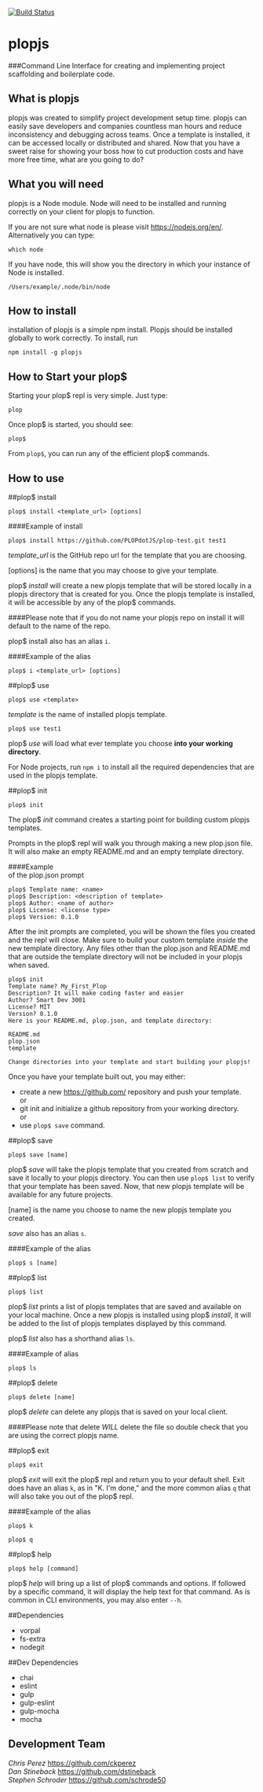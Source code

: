 [![Build Status](https://travis-ci.org/PLOPdotJS/plopjs.svg?branch=development)](https://travis-ci.org/PLOPdotJS/plopjs)
# plopjs

###Command Line Interface for creating and implementing project scaffolding and boilerplate code.  

## What is plopjs  

plopjs was created to simplify project development setup time. plopjs can easily save developers and companies countless man hours and reduce inconsistency and debugging across teams. Once a template is installed, it can be accessed locally or distributed and shared. Now that you have a sweet raise for showing your boss how to cut production costs and have more free time, what are you going to do?  

## What you will need  

plopjs is a Node module. Node will need to be installed and running correctly on your client for plopjs to function.  

If you are not sure what node is please visit <https://nodejs.org/en/>. Alternatively you can type:  

```
which node
```  
If you have node, this will show you the directory in which your instance of Node is installed.  

```shell
/Users/example/.node/bin/node
```    

## How to install  

installation of plopjs is a simple npm install. Plopjs should be installed globally to work correctly. To install, run  

```shell
npm install -g plopjs  
```  

## How to Start your plop$  
Starting your plop$ repl is very simple. Just type:  

```shell
plop
```  

Once plop$ is started, you should see:  

```shell
plop$  
```  

From ```plop$```, you can run any of the efficient plop$ commands.  

## How to use    

##plop$ install  

```shell
plop$ install <template_url> [options]
```  

####Example of install   

```shell
plop$ install https://github.com/PLOPdotJS/plop-test.git test1
```  

*template_url* is the GitHub repo url for the template that you are choosing.  

[options] is the name that you may choose to give your template.  

plop$ *install* will create a new plopjs template that will be stored locally in a plopjs  directory that is created for you. Once the plopjs template is installed, it will be accessible by any of the plop$ commands.  

####Please note that if you do not name your plopjs repo on install it will default to the name of the repo.  

plop$ install also has an alias `i`.  

####Example of the alias  

```shell  
plop$ i <template_url> [options]
```  

##plop$ use  

```shell
plop$ use <template>   
```  

*template* is the name of installed plopjs template.  

```shell
plop$ use test1
```  

plop$ *use* will load what ever template you choose **into your working directory**.  

For Node projects, run ```npm i``` to install all the required dependencies that are used in the plopjs template.  

##plop$ init  

```shell
plop$ init  
```  

The plop$ *init* command creates a starting point for building custom plopjs templates.  

Prompts in the plop$ repl will walk you through making a new plop.json file. It will also make an empty README.md and an empty template directory.    

####Example  
of the plop.json prompt  

```shell
plop$ Template name: <name>
plop$ Description: <description of template>
plop$ Author: <name of author>
plop$ License: <license type>
plop$ Version: 0.1.0
```  

After the init prompts are completed, you will be shown the files you created and the repl will close. Make sure to build your custom template *inside* the new template directory. Any files other than the plop.json and README.md that are outside the template directory will not be included in your plopjs when saved.  

```shell
plop$ init
Template name? My_First_Plop
Description? It will make coding faster and easier
Author? Smart Dev 3001
License? MIT
Version? 0.1.0
Here is your README.md, plop.json, and template directory:
​
README.md
plop.json
template
​
Change directories into your template and start building your plopjs!
```  

Once you have your template built out, you may either:  

- create a new <https://github.com/> repository and push your template.  
or  
- git init and initialize a github repository from your working directory.  
or  
- use ```plop$ save``` command.   

##plop$ save  

```shell  
plop$ save [name]
```  

plop$ *save* will take the plopjs template that you created from scratch and save it locally to your plopjs directory. You can then use ```plop$ list``` to verify that your template has been saved. Now, that new plopjs template will be available for any future projects.  

[name] is the name you choose to name the new plopjs template you created.  

*save* also has an alias `s`.  

####Example of the alias  

```shell
plop$ s [name]
```  

##plop$ list  

```shell
plop$ list
```  

plop$ *list* prints a list of plopjs templates that are saved and available on your local machine. Once a new plopjs is installed using plop$ *install*, it will be added to the list of plopjs templates displayed by this command.  

plop$ *list* also has a shorthand alias `ls`.  

####Example of alias  

```shell  
plop$ ls
```  

##plop$ delete  

```shell
plop$ delete [name]
```  

plop$ *delete* can delete any plopjs that is saved on your local client.  

####Please note that delete *WILL* delete the file so double check that you are using the correct plopjs name.  

##plop$ exit  

```shell  
plop$ exit
```  

plop$ *exit* will exit the plop$ repl and return you to your default shell. Exit does have an alias `k`, as in "K. I'm done," and the more common alias `q` that will also take you out of the plop$ repl.  

####Example of the alias  
```shell
plop$ k
```  
```shell
plop$ q  
```  

##plop$ help  

```shell
plop$ help [command]
```  

plop$ *help* will bring up a list of plop$ commands and options. If followed by a specific command, it will display the help text for that command. As is common in CLI environments, you may also enter `--h`.  

##Dependencies  
- vorpal  
- fs-extra  
- nodegit  

##Dev Dependencies  
- chai  
- eslint  
- gulp  
- gulp-eslint  
- gulp-mocha  
- mocha  


## Development Team  

 *Chris Perez* <https://github.com/ckperez>  
 *Dan Stineback* <https://github.com/dstineback>  
 *Stephen Schroder* <https://github.com/schrode50>  
